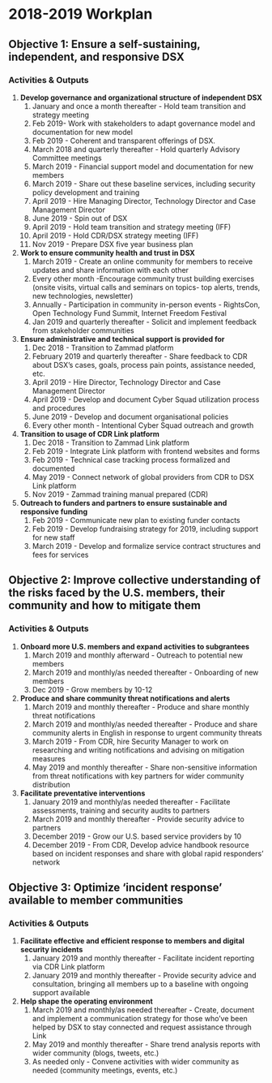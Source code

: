 # 2018-2019 Workplan

## **Objective 1: Ensure a self-sustaining, independent, and responsive DSX**

### **Activities & Outputs**

1. **Develop governance and organizational structure of independent DSX**
   1. January and once a month thereafter - Hold team transition and strategy meeting
   2. Feb 2019- Work with stakeholders to adapt governance model and documentation for new model
   3. Feb 2019 - Coherent and transparent offerings of DSX.
   4. March 2018 and quarterly thereafter - Hold quarterly Advisory Committee meetings
   5. March 2019 - Financial support model and documentation for new members
   6. March 2019 -  Share out these baseline services, including security policy development and training
   7. April 2019 - Hire Managing Director, Technology Director and Case Management Director
   8. June 2019 - Spin out of DSX
   9. April 2019 - Hold team transition and strategy meeting \(IFF\)
   10. April 2019 - Hold CDR/DSX strategy meeting \(IFF\)
   11. Nov 2019 - Prepare DSX five year business plan
2. **Work to ensure community health and trust in DSX**
   1. March 2019 - Create an online community for members to receive updates and share information with each other
   2. Every other month -Encourage community trust building exercises \(onsite visits, virtual calls and seminars on topics- top alerts, trends, new technologies, newsletter\)
   3. Annually - Participation in community in-person events - RightsCon, Open Technology Fund Summit, Internet Freedom Festival
   4. Jan 2019 and quarterly thereafter - Solicit and implement feedback from stakeholder communities
3. **Ensure administrative and technical support is provided for**
   1. Dec 2018 - Transition to Zammad platform
   2. February 2019 and quarterly thereafter -  Share feedback to CDR about DSX’s cases, goals, process pain points, assistance needed, etc.
   3. April 2019 - Hire Director, Technology Director and Case Management Director
   4. April 2019 -  Develop and document Cyber Squad utilization process and procedures
   5. June 2019 - Develop  and document organisational policies
   6. Every other month - Intentional Cyber Squad outreach and growth
4. **Transition to usage of CDR Link platform**
   1. Dec 2018 - Transition to Zammad Link platform
   2. Feb 2019 - Integrate Link platform with frontend websites and forms
   3. Feb 2019 - Technical case tracking process formalized and documented
   4. May 2019 - Connect network of global providers from CDR to DSX Link platform
   5. Nov 2019 - Zammad training manual prepared \(CDR\)
5. **Outreach to funders and partners to ensure sustainable and responsive funding**
   1. Feb 2019 - Communicate new plan to existing funder contacts
   2. Feb 2019 - Develop fundraising strategy for 2019, including support for new staff
   3. March 2019 - Develop and formalize service contract structures and fees for services

## **Objective 2: Improve collective understanding of the risks faced by the U.S. members, their community and how to mitigate them**

### **Activities & Outputs**

1. **Onboard more U.S. members and expand activities to subgrantees**
   1. March 2019 and monthly afterward - Outreach to potential new members
   2. March 2019 and monthly/as needed thereafter - Onboarding of new members
   3. Dec 2019 - Grow members by 10-12
2. **Produce and share community threat notifications and alerts**
   1. March 2019 and monthly thereafter - Produce and share monthly threat notifications
   2. March 2019 and monthly/as needed thereafter - Produce and share community alerts in English in response to urgent community threats
   3. March 2019 - From CDR, hire Security Manager to work on researching and writing notifications and advising on mitigation measures
   4. May 2019 and monthly thereafter - Share non-sensitive information from threat notifications with key partners for wider community distribution
3. **Facilitate preventative interventions**
   1. January 2019 and monthly/as needed thereafter - Facilitate assessments, training and security audits to partners
   2. March 2019 and monthly thereafter - Provide security advice to partners
   3. December 2019 - Grow our U.S. based service providers by 10
   4. December 2019 - From CDR, Develop advice handbook resource based on incident responses and share with global rapid responders’ network

## **Objective 3: Optimize ‘incident response’ available to member communities**

### **Activities & Outputs**

1. **Facilitate effective and efficient response to members and digital security incidents**
   1. January 2019 and monthly thereafter - Facilitate incident reporting via CDR Link platform
   2. January 2019 and monthly thereafter - Provide security advice and consultation, bringing all members up to a baseline with ongoing support available
2. **Help shape the operating environment**
   1. March 2019 and monthly/as needed thereafter - Create, document and implement a communication strategy for those who’ve been helped by DSX to stay connected and request assistance through Link
   2. May 2019 and monthly thereafter - Share trend analysis reports with wider community \(blogs, tweets, etc.\)
   3. As needed only - Convene activities with wider community as needed \(community meetings, events, etc.\)

